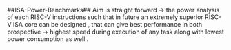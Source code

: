 ##ISA-Power-Benchmarks##
Aim is straight forward -> the power analysis of each RISC-V instructions such that in future an extremely superior RISC-V ISA core can be designed , that can give best performance in both prospective -> highest speed during execution of any task along with lowest power consumption as well .
